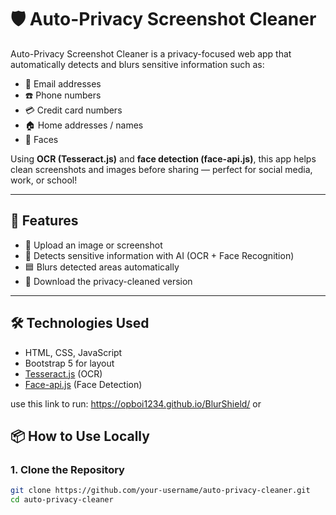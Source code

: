 # 🛡️ Auto-Privacy Screenshot Cleaner

Auto-Privacy Screenshot Cleaner is a privacy-focused web app that automatically detects and blurs sensitive information such as:

- 📧 Email addresses  
- ☎️ Phone numbers  
- 💳 Credit card numbers  
- 🏠 Home addresses / names  
- 🙂 Faces

Using **OCR (Tesseract.js)** and **face detection (face-api.js)**, this app helps clean screenshots and images before sharing — perfect for social media, work, or school!

---

## 🚀 Features

- 📸 Upload an image or screenshot
- 🧠 Detects sensitive information with AI (OCR + Face Recognition)
- 🟦 Blurs detected areas automatically
- 💾 Download the privacy-cleaned version

---

## 🛠️ Technologies Used

- HTML, CSS, JavaScript
- Bootstrap 5 for layout
- [Tesseract.js](https://github.com/naptha/tesseract.js) (OCR)
- [Face-api.js](https://github.com/justadudewhohacks/face-api.js) (Face Detection)

use this link to run: https://opboi1234.github.io/BlurShield/
or
## 📦 How to Use Locally

### 1. Clone the Repository

```bash
git clone https://github.com/your-username/auto-privacy-cleaner.git
cd auto-privacy-cleaner
